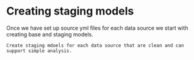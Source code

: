 # Creating staging models

Once we have set up source yml files for each data source we start with creating base and staging models.

```{admonition} Goal of this section:
Create staging mdoels for each data source that are clean and can support simple analysis.
```
